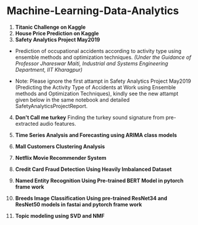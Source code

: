 # Machine-Learning-Data-Analytics
 1.  **Titanic Challenge on Kaggle**
 2.  **House Price Prediction on Kaggle**
 3.  **Safety Analytics Project May2019**
  * Prediction of occupational accidents according to activity type using ensemble methods and optimization
techniques.
     *(Under the Guidance of Professor Jhareswar Maiti, Industrial and Systems Engineering Department, IIT Kharagpur)*
  
  * Note: Please ignore the first attampt in Safety Analytics Project May2019 (Predicting the Activity Type of Accidents at Work using Ensemble methods and Optimization Techniques), kindly see the new attampt given below in the same notebook and detailed SafetyAnalyticsProjectReport. 

 4. **Don't Call me turkey**
  Finding the turkey sound signature from pre-extracted audio features.

 5. **Time Series Analysis and Forecasting using ARIMA class models**
 6. **Mall Customers Clustering Analysis**
 7. **Netflix Movie Recommender System**
 8. **Credit Card Fraud Detection Using Heavily Imbalanced Dataset**
 9. **Named Entity Recognition Using Pre-trained BERT Model in pytorch frame work**
 10. **Breeds Image Classification Using pre-trained ResNet34 and ResNet50 models in fastai and pytorch frame work**
 11. **Topic modeling using SVD and NMF**
